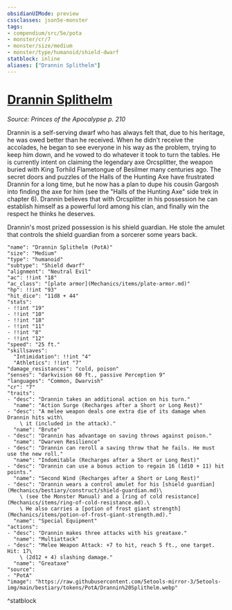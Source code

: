 ```yaml
---
obsidianUIMode: preview
cssclasses: json5e-monster
tags:
- compendium/src/5e/pota
- monster/cr/7
- monster/size/medium
- monster/type/humanoid/shield-dwarf
statblock: inline
aliases: ["Drannin Splithelm"]
---
```

# [Drannin Splithelm](Mechanics\bestiary\npc/drannin-splithelm-pota.md)
*Source: Princes of the Apocalypse p. 210*  

Drannin is a self-serving dwarf who has always felt that, due to his heritage, he was owed better than he received. When he didn't receive the accolades, he began to see everyone in his way as the problem, trying to keep him down, and he vowed to do whatever it took to turn the tables. He is currently intent on claiming the legendary axe Orcsplitter, the weapon buried with King Torhild Flametongue of Besilmer many centuries ago. The secret doors and puzzles of the Halls of the Hunting Axe have frustrated Drannin for a long time, but he now has a plan to dupe his cousin Gargosh into finding the axe for him (see the "Halls of the Hunting Axe" side trek in chapter 6). Drannin believes that with Orcsplitter in his possession he can establish himself as a powerful lord among his clan, and finally win the respect he thinks he deserves.

Drannin's most prized possession is his shield guardian. He stole the amulet that controls the shield guardian from a sorcerer some years back.

```statblock
"name": "Drannin Splithelm (PotA)"
"size": "Medium"
"type": "humanoid"
"subtype": "Shield dwarf"
"alignment": "Neutral Evil"
"ac": !!int "18"
"ac_class": "[plate armor](Mechanics/items/plate-armor.md)"
"hp": !!int "93"
"hit_dice": "11d8 + 44"
"stats":
- !!int "19"
- !!int "10"
- !!int "18"
- !!int "11"
- !!int "8"
- !!int "12"
"speed": "25 ft."
"skillsaves":
  "Intimidation": !!int "4"
  "Athletics": !!int "7"
"damage_resistances": "cold, poison"
"senses": "darkvision 60 ft., passive Perception 9"
"languages": "Common, Dwarvish"
"cr": "7"
"traits":
- "desc": "Drannin takes an additional action on his turn."
  "name": "Action Surge (Recharges after a Short or Long Rest)"
- "desc": "A melee weapon deals one extra die of its damage when Drannin hits with\
    \ it (included in the attack)."
  "name": "Brute"
- "desc": "Drannin has advantage on saving throws against poison."
  "name": "Dwarven Resilience"
- "desc": "Drannin can reroll a saving throw that he fails. He must use the new roll."
  "name": "Indomitable (Recharges after a Short or Long Rest)"
- "desc": "Drannin can use a bonus action to regain 16 (1d10 + 11) hit points."
  "name": "Second Wind (Recharges after a Short or Long Rest)"
- "desc": "Drannin wears a control amulet for his [shield guardian](Mechanics/bestiary/construct/shield-guardian.md)\
    \ (see the Monster Manual) and a [ring of cold resistance](Mechanics/items/ring-of-cold-resistance.md).\
    \ He also carries a [potion of frost giant strength](Mechanics/items/potion-of-frost-giant-strength.md)."
  "name": "Special Equipment"
"actions":
- "desc": "Drannin makes three attacks with his greataxe."
  "name": "Multiattack"
- "desc": "Melee Weapon Attack: +7 to hit, reach 5 ft., one target. Hit: 17\
    \ (2d12 + 4) slashing damage."
  "name": "Greataxe"
"source":
- "PotA"
"image": "https://raw.githubusercontent.com/5etools-mirror-3/5etools-img/main/bestiary/tokens/PotA/Drannin%20Splithelm.webp"
```
^statblock